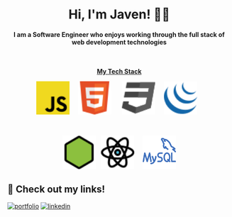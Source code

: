 
<h1 align='center'> Hi, I'm Javen! 👋🏾</h1>

#### <p align='center'> I am a Software Engineer who enjoys working through the full stack of web development technologies</p>
&nbsp;

**<p align='center'> <ins align='center'>  My Tech Stack </ins> </p>**

<div align='center'>
<img src="https://raw.githubusercontent.com/Jalapo/homepage/4d725558d709fd07dc0147c9d6c9754016543ea7/img/tools/javascript.svg" width=75 />
&nbsp;&nbsp;&nbsp;
<img src="https://raw.githubusercontent.com/Jalapo/homepage/4d725558d709fd07dc0147c9d6c9754016543ea7/img/tools/html.svg" width=75 />
&nbsp;&nbsp;&nbsp;&nbsp;
<img src="https://raw.githubusercontent.com/Jalapo/homepage/4d725558d709fd07dc0147c9d6c9754016543ea7/img/tools/css.svg" width=75 />
&nbsp;&nbsp;&nbsp;
<img src="https://raw.githubusercontent.com/Jalapo/homepage/4d725558d709fd07dc0147c9d6c9754016543ea7/img/tools/jquery.svg" width=75 />
&nbsp;&nbsp;

&nbsp;

<img src="https://raw.githubusercontent.com/Jalapo/homepage/4d725558d709fd07dc0147c9d6c9754016543ea7/img/tools/nodejs.svg" width=75 />
&nbsp;
<img src="https://raw.githubusercontent.com/Jalapo/homepage/4d725558d709fd07dc0147c9d6c9754016543ea7/img/tools/react.svg" width=75 />
&nbsp;&nbsp;&nbsp;
<img src="https://raw.githubusercontent.com/Jalapo/homepage/4d725558d709fd07dc0147c9d6c9754016543ea7/img/tools/mysql.svg" width=75 />
</div>

<!--
## Screenshots

![App Screenshot](https://via.placeholder.com/468x300?text=App+Screenshot+Here)

## Other Common Github Profile Sections
👩‍💻 I'm currently working on...

🧠 I'm currently learning...

👯‍♀️ I'm looking to collaborate on...

🤔 I'm looking for help with...

💬 Ask me about...

📫 How to reach me...

⚡️ Fun fact...
-->


## 🔗 Check out my links!
[![portfolio](https://img.shields.io/badge/my_homepage-000?style=for-the-badge&logo=ko-fi&logoColor=red)](https://javenp.com/)
[![linkedin](https://img.shields.io/badge/linkedin-0A66C2?style=for-the-badge&logo=linkedin&logoColor=black)](https://www.linkedin.com/in/javen-porter/)


